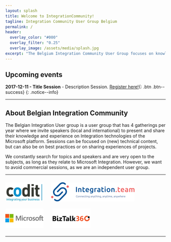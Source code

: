 ```yaml
---
layout: splash
title: Welcome to IntegrationCommunity!
tagline: Integration Community User Group Belgium
permalink: /
header:
  overlay_color: "#000"
  overlay_filter: "0.25"
  overlay_image: /assets/media/splash.jpg
excerpt: "The Belgium Integration Community User Group focuses on knowledge sharing and networking around development and architecture of Microsoft’s Integration Technology."
---
```


## Upcoming events
**2017-12-11 - Title Session** - Description Session. [Register here!](/events/2017/12/11/sessionname){: .btn .btn--success}
{: .notice--info}

<hr />

## About Belgian Integration Community

The Belgian Integration User group is a user group that has 4 gatherings per year where we invite speakers (local and international) to present and share their knowledge and experience on Integration technologies of the Microsoft platform.  Sessions can be focused on (new) technical content, but can also be on best practices or on sharing experiences of projects.

We constantly search for topics and speakers and are very open to the subjects, as long as they relate to Microsoft Integration.  However, we want to avoid commercial sessions, as we are an independent user group.

<hr />

<p style="text-align: center;">

<a href="http://www.codit.be"><img alt="" src="/assets/media/sponsors/logo-codit.jpg" vspace="10" /></a>&nbsp;&nbsp;&nbsp;&nbsp;&nbsp;&nbsp;<a href="http://www.integration.team"><img alt="" src="/assets/media/sponsors/logo-integrationteam.png" vspace="10" /></a>
<br />
<a href="http://www.microsoft.be"><img alt="" src="/assets/media/sponsors/logo-microsoft.jpg" vspace="10" /></a>
&nbsp;&nbsp;&nbsp;&nbsp;&nbsp;&nbsp;<a href="http://www.biztalk360.be"><img alt="" src="/assets/media/sponsors/logo-biztalk360.png" vspace="10" />
<hr />


<br />
<br />
<br />
<br />

